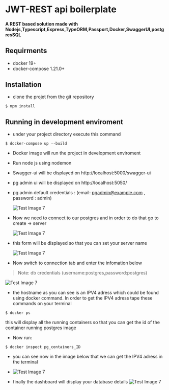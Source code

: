 # JWT-REST api boilerplate

#### A REST based solution made with Nodejs,Typescript,Express,TypeORM,Passport,Docker,SwaggerUI,postgresSQL

## Requirments

- docker 19+
- docker-compose 1.21.0+

## Installation

- clone the projet from the git repository

```
$ npm install
```

## Running in development enviroment

- under your project directory execute this command

```
$ docker-compose up --build
```

- Docker image will run the project in development enviroment

- Run node js using nodemon

- Swagger-ui will be displayed on http://localhost:5000/swagger-ui

- pg admin ui will be displayed on http://localhost:5050/

- pg admin default credentials : (email: pgadmin@example.com , password : admin)

  ![Test Image 7](https://github.com/medaymenTN/ts-express-jwt-rest-api/blob/master/docs/1.png)

- Now we need to connect to our postgres and in order to do that go to create -> server

  ![Test Image 7](https://github.com/medaymenTN/ts-express-jwt-rest-api/blob/master/docs/2.png)
  
- this form will be displayed so that you can set your server name

  ![Test Image 7](https://github.com/medaymenTN/ts-express-jwt-rest-api/blob/master/docs/3..PNG)

- Now switch to connection tab and enter the infomation below

> Note: db credentials (username:postgres,password:postgres)

![Test Image 7](https://github.com/medaymenTN/ts-express-jwt-rest-api/blob/master/docs/4.PNG)

- the hostname as you can see is an IPV4 adress which could be found using docker command. In order to get the IPV4 adress tape these commands on your terminal

```
$ docker ps
```

this will display all the running containers so that you can get the id of the container running postgres image

- Now run:

```
$ docker inspect pg_containers_ID
```

- you can see now in the image below that we can get the IPV4 adress in the terminal

- ![Test Image 7](https://github.com/medaymenTN/ts-express-jwt-rest-api/blob/master/docs/3.PNG)

- finally the dashboard will display your database details
  ![Test Image 7](https://github.com/medaymenTN/ts-express-jwt-rest-api/blob/master/docs/5.PNG)
